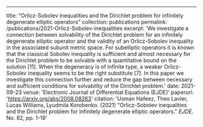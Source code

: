 ---
title: "Orlicz-Sobolev inequalities and the Dirichlet problem for infinitely degenerate elliptic operators"
collection: publications
permalink: /publications/2021-Orlicz-Sobolev-inequalities
excerpt: 'We investigate a connection between solvability of the Dirichlet problem for an infinitely degenerate elliptic operator and the validity of an Orlicz-Sobolev inequality in the associated subunit metric space. For subelliptic operators it is known that the classical Sobolev inequality is sufficient and almost necessary for the Dirichlet problem to be solvable with a quantitative bound on the solution [11]. When the degeneracy is of infinite type, a weaker Orlicz-Sobolev inequality seems to be the right substitute [7]. In this paper we investigate this connection further and reduce the gap between necessary and sufficient conditions for solvability of the Dirichlet problem.'
date: 2021-09-23
venue: 'Electronic Journal of Differential Equations (EJDE)'
paperurl: 'https://arxiv.org/abs/2008.08263'
citation: 'Usman Hafeez, Theo Lavier, Lucas Williams, Lyudmila Korobenko. (2021) &quot;Orlicz-Sobolev inequalities and the Dirichlet problem for infinitely degenerate elliptic operators.&quot; <i>EJDE</i>. No. 82, pp. 1-19'